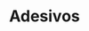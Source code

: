 ---
  layout: results
  title: Adesivos
  image_path: /assets/img/categories/adesivo.jpg
  description: Entregamos uma linha completa da melhor qualidade de adesivos de contato.
---